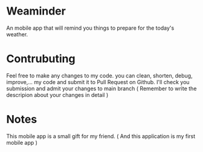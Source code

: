 # Weaminder
An mobile app that will remind you things to prepare for the today's weather.

# Contrubuting
Feel free to make any changes to my code. you can clean, shorten, debug, improve,... my code and submit it to Pull Request on Github. I'll check you submission and admit your changes to main branch ( Remember to write the descripion about your changes in detail )

# Notes
This mobile app is a small gift for my friend. ( And this application is my first mobile app )
